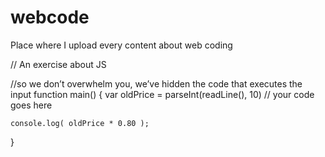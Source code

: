 # webcode
Place where I upload every content about web coding

// An exercise about JS

//so we don’t overwhelm you, we’ve hidden the code that executes the input
function main() {
    var oldPrice = parseInt(readLine(), 10)
    // your code goes here

    console.log( oldPrice * 0.80 );
    
}
